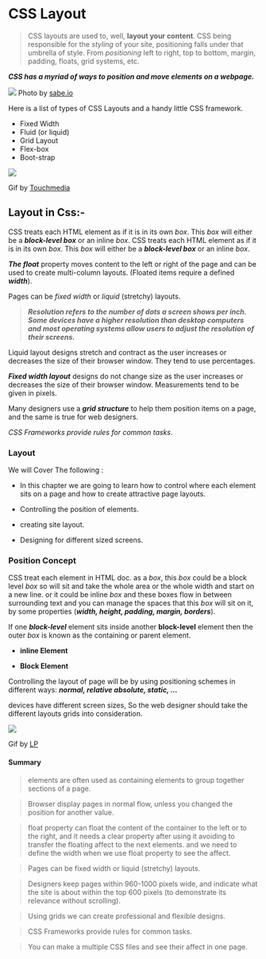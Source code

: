# CSS Layout

> CSS layouts are used to, well, **layout your content**. CSS being responsible for the *styling* of your site, positioning falls under that umbrella of style. From *positioning* left to right, top to bottom, margin, padding, floats, grid systems, etc.

***CSS has a myriad of ways to position and move elements on a webpage.***

![ ](https://sabe.io/classes/css/hero.png)
Photo by [sabe.io](https://sabe.io/classes/css/hero.png)

Here is a list of types of CSS Layouts and a handy little CSS framework.

- Fixed Width
- Fluid (or liquid)
- Grid Layout
- Flex-box
- Boot-strap

![ ](https://www.touchmediaads.com/myimg/b1.3.gif)

Gif by [Touchmedia](https://www.touchmediaads.com/myimg/b1.3.gif)

## Layout in Css:-

CSS treats each HTML element as if it is in its own *box*. This *box* will either be a ***block-level box*** or an inline *box*. CSS treats each HTML element as if it is in its own *box*. This *box* will either be a ***block-level box*** or an inline *box*.

***The float*** property moves content to the left or right of the page and can be used to create multi-column layouts. (Floated items require a defined ***width***).

Pages can be *fixed width* or *liquid* (stretchy) layouts.

> ***Resolution refers to the number of dots a screen shows per inch. Some devices have a higher resolution than desktop computers and most operating systems allow users to adjust the resolution of their screens.***

Liquid layout designs stretch and contract as the user increases or decreases the size of their browser window. They tend to use percentages.

***Fixed width layout*** designs do not change size as the user increases or decreases the size of their browser window. Measurements tend to be given in pixels.

Many designers use a ***grid structure*** to help them position items on a page, and the same is true for web designers.

*CSS Frameworks provide rules for common tasks*.

### Layout

We will Cover The following :

- In this chapter we are going to learn how to control where each element sits on a page and how to create attractive page layouts.

- Controlling the position of elements.

- creating site layout.

- Designing for different sized screens.

### Position Concept

CSS treat each element in HTML doc. as a *box*, this *box* could be a block level *box* so will sit and take the whole area or the whole width and start on a new line. or it could be inline *box* and these boxes flow in between surrounding text and you can manage the spaces that this *box* will sit on it, by some properties (***width, height, padding, margin, borders***).

If one ***block-level*** element sits inside another **block-level** element then the outer *box* is known as the containing or parent element.

- **inline Element**

- **Block Element**

Controlling the layout of page will be by using positioning schemes in different ways: ***normal, relative absolute, static, …***

devices have different screen sizes, So the web designer should take the different layouts grids into consideration.

![ ](https://www.logicalposition.com/img/websites/responsive-white-bg.gif)

Gif by [LP](https://www.logicalposition.com/)

#### Summary

> elements are often used as containing elements to group together sections of a page.

> Browser display pages in normal flow, unless you changed the position for another value.

> float property can float the content of the container to the left or to the right, and it needs a clear property after using it avoiding to transfer the floating affect to the next elements. and we need to define the width when we use float property to see the affect.

> Pages can be fixed width or liquid (stretchy) layouts.

> Designers keep pages within 960-1000 pixels wide, and indicate  what the site is about within the top 600 pixels (to demonstrate its relevance without scrolling).

> Using grids we can create professional and  flexible  designs.

> CSS Frameworks provide rules for common tasks.

> You can make a multiple CSS files and see their affect in one page.
